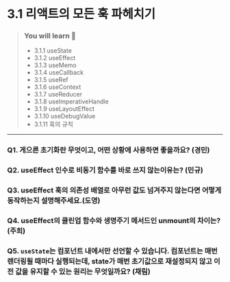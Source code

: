 # 3.1 리액트의 모든 훅 파헤치기

> ### You will learn 📝
>- 3.1.1 useState
>- 3.1.2 useEffect
>- 3.1.3 useMemo
>- 3.1.4 useCallback
>- 3.1.5 useRef
>- 3.1.6 useContext
>- 3.1.7 useReducer
>- 3.1.8 useImperativeHandle
>- 3.1.9 useLayoutEffect
>- 3.1.10 useDebugValue
>- 3.1.11 훅의 규칙

---

### Q1. 게으른 초기화란 무엇이고, 어떤 상황에 사용하면 좋을까요? (경민)

### Q2. useEffect 인수로 비동기 함수를 바로 쓰지 않는이유는? (민규)

### Q3. useEffect 훅의 의존성 배열로 아무런 값도 넘겨주지 않는다면 어떻게 동작하는지 설명해주세요.(도영)

### Q4. useEffect의 클린업 함수와 생명주기 메서드인 unmount의 차이는? (주희)

### Q5. `useState`는 컴포넌트 내에서만 선언할 수 있습니다. 컴포넌트는 매번 렌더링될 때마다 실행되는데, state가 매번 초기값으로 재설정되지 않고 이전 값을 유지할 수 있는 원리는 무엇일까요? (채림)
